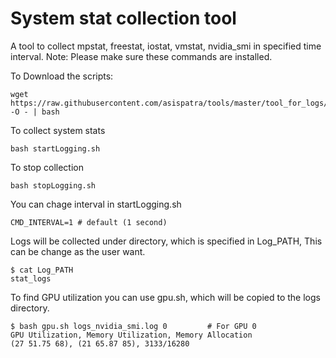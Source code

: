 # System stat collection tool
A tool to collect mpstat, freestat, iostat, vmstat, nvidia_smi in specified time interval.
Note: Please make sure these commands are installed.

To Download the scripts:
```
wget https://raw.githubusercontent.com/asispatra/tools/master/tool_for_logs/download.sh -O - | bash
```

To collect system stats
```
bash startLogging.sh
```

To stop collection
```
bash stopLogging.sh
```

You can chage interval in startLogging.sh
```
CMD_INTERVAL=1 # default (1 second)
```

Logs will be collected under directory, which is specified in Log_PATH, This can be change as the user want.
```
$ cat Log_PATH
stat_logs 
```

To find GPU utilization you can use gpu.sh, which will be copied to the logs directory.
```
$ bash gpu.sh logs_nvidia_smi.log 0         # For GPU 0
GPU Utilization, Memory Utilization, Memory Allocation
(27 51.75 68), (21 65.87 85), 3133/16280
```
